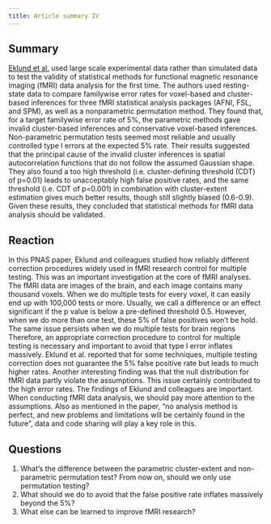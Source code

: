 ```yaml
---
title: Article summary IV
---
```


## Summary
[Eklund et al.](https://www.pnas.org/content/113/28/7900) used large scale experimental data rather than simulated data to test the validity of statistical methods for functional magnetic resonance imaging (fMRI) data analysis for the first time. The authors used resting-state data to compare familywise error rates for voxel-based and cluster-based inferences for three fMRI statistical analysis packages (AFNI, FSL, and SPM), as well as a nonparametric permutation method. They found that, for a target familywise error rate of 5%, the parametric methods gave invalid cluster-based inferences and conservative voxel-based inferences. Non-parametric permutation tests seemed most reliable and usually controlled type I errors at the expected 5% rate. Their results suggested that the principal cause of the invalid cluster inferences is spatial autocorrelation functions that do not follow the assumed Gaussian shape. They also found a too high threshold (i.e. cluster-defining threshold (CDT) of p=0.01) leads to unacceptably high false positive rates, and the same threshold (i.e. CDT of p=0.001) in combination with cluster-extent estimation gives much better results, though still slightly biased (0.6-0.9). Given these results, they concluded that statistical methods for fMRI data analysis should be validated.

## Reaction
In this PNAS paper, Eklund and colleagues studied how reliably different correction procedures widely used in fMRI research control for multiple testing. This was an important investigation at the core of fMRI analyses. The fMRI data are images of the brain, and each image contains many thousand voxels. When we do multiple tests for every voxel, it can easily end up with 100,000 tests or more. Usually, we call a difference or an effect significant if the p value is below a pre-defined threshold 0.5. However, when we do more than one test, these 5% of false positives won’t be hold. The same issue persists when we do multiple tests for brain regions Therefore, an appropriate correction procedure to control for multiple testing is necessary and important to avoid that type I error inflates massively. Eklund et al. reported that for some techniques, multiple testing correction does not guarantee the 5% false positive rate but leads to much higher rates. Another interesting finding was that the null distribution for fMRI data partly violate the assumptions. This issue certainly contributed to the high error rates. The findings of Eklund and colleagues are important. When conducting fMRI data analysis, we should pay more attention to the assumptions. Also as mentioned in the paper, “no analysis method is perfect, and new problems and limitations will be certainly found in the future”, data and code sharing will play a key role in this. 

## Questions
1. What’s the difference between the parametric cluster-extent and non-parametric permutation test? From now on, should we only use permutation testing?
2. What should we do to avoid that the false positive rate inflates massively beyond the 5%?
3. What else can be learned to improve fMRI research?










